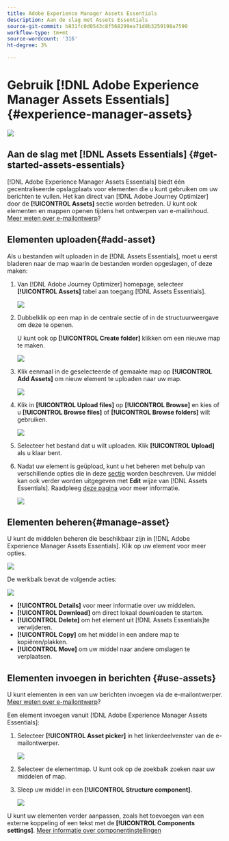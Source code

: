 ```yaml
---
title: Adobe Experience Manager Assets Essentials
description: Aan de slag met Assets Essentials
source-git-commit: b831fc0d0543c8f568299ea71d8b3259198a7590
workflow-type: tm+mt
source-wordcount: '316'
ht-degree: 3%

---
```


# Gebruik [!DNL Adobe Experience Manager Assets Essentials]  {#experience-manager-assets}

![](assets/do-not-localize/badge.png)

## Aan de slag met [!DNL Assets Essentials] {#get-started-assets-essentials}

[!DNL Adobe Experience Manager Assets Essentials] biedt één gecentraliseerde opslagplaats voor elementen die u kunt gebruiken om uw berichten te vullen. Het kan direct van [!DNL Adobe Journey Optimizer] door de **[!UICONTROL Assets]** sectie worden betreden. U kunt ook elementen en mappen openen tijdens het ontwerpen van e-mailinhoud. [Meer weten over e-mailontwerp](design-emails.md)?

## Elementen uploaden{#add-asset}

Als u bestanden wilt uploaden in de [!DNL Assets Essentials], moet u eerst bladeren naar de map waarin de bestanden worden opgeslagen, of deze maken:

1. Van [!DNL Adobe Journey Optimizer] homepage, selecteer **[!UICONTROL Assets]** tabel aan toegang [!DNL Assets Essentials].

   ![](assets/media_library_1.png)

1. Dubbelklik op een map in de centrale sectie of in de structuurweergave om deze te openen.

   U kunt ook op **[!UICONTROL Create folder]** klikken om een nieuwe map te maken.

   ![](assets/media_library_8.png)

1. Klik eenmaal in de geselecteerde of gemaakte map op **[!UICONTROL Add Assets]** om nieuw element te uploaden naar uw map.

   ![](assets/media_library_2.png)

1. Klik in **[!UICONTROL Upload files]** op **[!UICONTROL Browse]** en kies of u **[!UICONTROL Browse files]** of **[!UICONTROL Browse folders]** wilt gebruiken.

   ![](assets/media_library_3.png)

1. Selecteer het bestand dat u wilt uploaden. Klik **[!UICONTROL Upload]** als u klaar bent.

1. Nadat uw element is geüpload, kunt u het beheren met behulp van verschillende opties die in deze [sectie](#manage-asset) worden beschreven. Uw middel kan ook verder worden uitgegeven met **Edit** wijze van [!DNL Assets Essentials]. Raadpleeg [deze pagina](#edit-assets) voor meer informatie.

   ![](assets/media_library_12.png)

## Elementen beheren{#manage-asset}

U kunt de middelen beheren die beschikbaar zijn in [!DNL Adobe Experience Manager Assets Essentials]. Klik op uw element voor meer opties.

![](assets/media_library_12.png)

De werkbalk bevat de volgende acties:

![](assets/media_library_4.png)

* **[!UICONTROL Details]** voor meer informatie over uw middelen.
* **[!UICONTROL Download]** om direct lokaal downloaden te starten.
* **[!UICONTROL Delete]** om het element uit  [!DNL Assets Essentials]te verwijderen.
* **[!UICONTROL Copy]** om het middel in een andere map te kopiëren/plakken.
* **[!UICONTROL Move]** om uw middel naar andere omslagen te verplaatsen.

## Elementen invoegen in berichten {#use-assets}

U kunt elementen in een van uw berichten invoegen via de e-mailontwerper. [Meer weten over e-mailontwerp](design-emails.md)?

Een element invoegen vanuit [!DNL Adobe Experience Manager Assets Essentials]:

1. Selecteer **[!UICONTROL Asset picker]** in het linkerdeelvenster van de e-mailontwerper.

   ![](assets/media_library_5.png)

1. Selecteer de elementmap. U kunt ook op de zoekbalk zoeken naar uw middelen of map.

1. Sleep uw middel in een **[!UICONTROL Structure component]**.

   ![](assets/media_library_6.png)

U kunt uw elementen verder aanpassen, zoals het toevoegen van een externe koppeling of een tekst met de **[!UICONTROL Components settings]**. [Meer informatie over componentinstellingen](content-components.md)

<!--

## Edit and modify assets {#edit-assets}

Your assets can be edited through the **[!UICONTROL Edit mode]** in [!DNL Assets Essentials]. Through this mode, you can crop, resize and rotate your asset. Click the **[!UICONTROL Edit]** button to access the editing mode of your asset.

![](assets/media_library_10.png)

Following actions are available in the toolbar:

![](assets/media_library_11.png)

* **[!UICONTROL Start crop]** to focus on only the content you want in your asset.
* **[!UICONTROL Rotate left]** to rotate your asset counter-clockwise by 90 degrees.
* **[!UICONTROL Rotate right]** to rotate your asset clockwise by 90 degrees.
* **[!UICONTROL Flip vertically]** to vertically mirror your asset.
* **[!UICONTROL Flip horizontally]** to horizontally mirror your asset.
* **[!UICONTROL Launch map]** to insert an image map. For more on this, refer to the [Add image maps](https://experienceleague.adobe.com/docs/experience-manager-65/assets/using/image-maps.html?lang=en#using) documentation.

## Share assets {#share-assets}

When using the Media library, each asset is saved in folders or sub-folders. You can choose to share your folders and which level of access to assign.

For more information on how to share access to your folders, refer to this page.

-->
